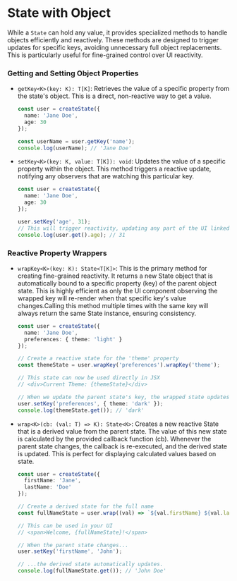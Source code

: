 

# State with Object 

While a `State` can hold any value, it provides specialized methods to handle objects efficiently and reactively. These methods are designed to trigger updates for specific keys, avoiding unnecessary full object replacements. This is particularly useful for fine-grained control over UI reactivity.

### Getting and Setting Object Properties
 - `getKey<K>(key: K): T[K]`: Retrieves the value of a specific property from the state's object. This is a direct, non-reactive way to get a value.
    ```typescript
    const user = createState({
      name: 'Jane Doe',
      age: 30
    });
    
    const userName = user.getKey('name');
    console.log(userName); // 'Jane Doe'
    ```

 - `setKey<K>(key: K, value: T[K]): void`: Updates the value of a specific property within the object. This method triggers a reactive update, notifying any observers that are watching this particular key.
    ```typescript
    const user = createState({
      name: 'Jane Doe',
      age: 30
    });
    
    user.setKey('age', 31);
    // This will trigger reactivity, updating any part of the UI linked to the 'age' key.
    console.log(user.get().age); // 31
    ```

### Reactive Property Wrappers
 - `wrapKey<K>(key: K): State<T[K]>`: This is the primary method for creating fine-grained reactivity. It returns a new State object that is automatically bound to a specific property (key) of the parent object state. This is highly efficient as only the UI component observing the wrapped key will re-render when that specific key's value changes.Calling this method multiple times with the same key will always return the same State instance, ensuring consistency.
    ```typescript
    const user = createState({
      name: 'Jane Doe',
      preferences: { theme: 'light' }
    });
    
    // Create a reactive state for the 'theme' property
    const themeState = user.wrapKey('preferences').wrapKey('theme');
    
    // This state can now be used directly in JSX
    // <div>Current Theme: {themeState}</div>
    
    // When we update the parent state's key, the wrapped state updates automatically.
    user.setKey('preferences', { theme: 'dark' });
    console.log(themeState.get()); // 'dark'
    ```

 - `wrap<K>(cb: (val: T) => K): State<K>`: Creates a new reactive State that is a derived value from the parent state. The value of this new state is calculated by the provided callback function (cb). Whenever the parent state changes, the callback is re-executed, and the derived state is updated. This is perfect for displaying calculated values based on state.
    ```typescript
    const user = createState({
      firstName: 'Jane',
      lastName: 'Doe'
    });
    
    // Create a derived state for the full name
    const fullNameState = user.wrap((val) => `${val.firstName} ${val.lastName}`);
    
    // This can be used in your UI
    // <span>Welcome, {fullNameState}!</span>
    
    // When the parent state changes...
    user.setKey('firstName', 'John');
    
    // ...the derived state automatically updates.
    console.log(fullNameState.get()); // 'John Doe'
    
    ```